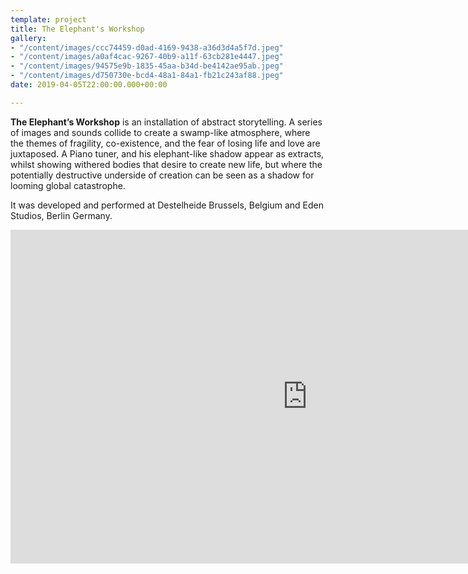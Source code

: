 ```yaml
---
template: project
title: The Elephant's Workshop
gallery:
- "/content/images/ccc74459-d0ad-4169-9438-a36d3d4a5f7d.jpeg"
- "/content/images/a0af4cac-9267-40b9-a11f-63cb281e4447.jpeg"
- "/content/images/94575e9b-1835-45aa-b34d-be4142ae95ab.jpeg"
- "/content/images/d750730e-bcd4-48a1-84a1-fb21c243af88.jpeg"
date: 2019-04-05T22:00:00.000+00:00

---
```

**The Elephant’s Workshop** is an installation of abstract storytelling. A series of images and sounds collide to create a swamp-like atmosphere, where the themes of fragility, co-existence, and the fear of losing life and love are juxtaposed. A Piano tuner, and his elephant-like shadow appear as extracts, whilst showing withered bodies that desire to create new life, but where the potentially destructive underside of creation can be seen as a shadow for looming global catastrophe.

It was developed and performed at Destelheide Brussels, Belgium and Eden Studios, Berlin Germany.

<iframe width="950" height="534" src="https://www.youtube.com/embed/urjGMZJyxuw" title="YouTube video player" frameborder="0" allow="accelerometer; autoplay; clipboard-write; encrypted-media; gyroscope; picture-in-picture" allowfullscreen></iframe>